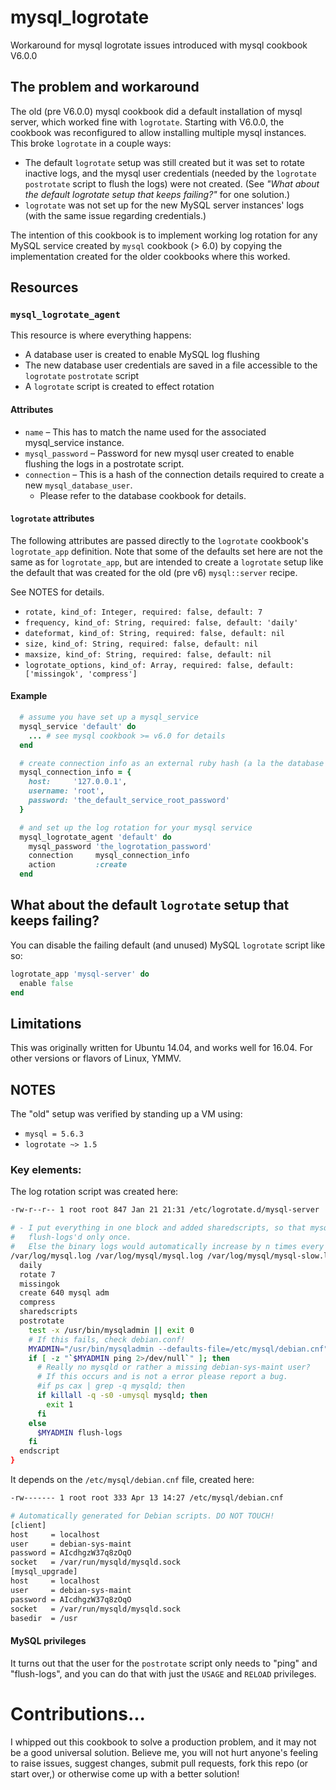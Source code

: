 # mysql_logrotate

Workaround for mysql logrotate issues introduced with mysql cookbook V6.0.0

## The problem and workaround

The old (pre V6.0.0) mysql cookbook did a default installation of mysql server, which worked fine with `logrotate`. Starting with V6.0.0, the cookbook was reconfigured to allow installing multiple mysql instances.  This broke `logrotate` in a couple ways:

* The default `logrotate` setup was still created but it was set to rotate inactive logs, and the mysql user credentials (needed by the `logrotate` `postrotate` script to flush the logs) were not created.  (See _"What about the default logrotate setup that keeps failing?"_ for one solution.)
* `logrotate` was not set up for the new MySQL server instances' logs (with the same issue regarding credentials.)

The intention of this cookbook is to implement working log rotation for any MySQL service created by `mysql` cookbook (> 6.0) by copying the implementation created for the older cookbooks where this worked.

## Resources

### `mysql_logrotate_agent`

This resource is where everything happens:

* A database user is created to enable MySQL log flushing
* The new database user credentials are saved in a file accessible to the `logrotate` `postrotate` script
* A `logrotate` script is created to effect rotation

#### Attributes

* `name` – This has to match the name used for the associated mysql_service instance.
* `mysql_password` – Password for new mysql user created to enable flushing the logs in a postrotate script.
* `connection` – This is a hash of the connection details required to create a new `mysql_database_user`.
    - Please refer to the database cookbook for details.

#### `logrotate` attributes

The following attributes are passed directly to the `logrotate` cookbook's `logrotate_app` definition. Note that some of the defaults set here are not the same as for `logrotate_app`, but are intended to create a `logrotate` setup like the default that was created for the old (pre v6) `mysql::server` recipe.

See NOTES for details.

* `rotate, kind_of: Integer, required: false, default: 7`
* `frequency, kind_of: String, required: false, default: 'daily'`
* `dateformat, kind_of: String, required: false, default: nil`
* `size, kind_of: String, required: false, default: nil`
* `maxsize, kind_of: String, required: false, default: nil`
* `logrotate_options, kind_of: Array, required: false, default: ['missingok', 'compress']`

#### Example

```ruby
  # assume you have set up a mysql_service
  mysql_service 'default' do
    ... # see mysql cookbook >= v6.0 for details
  end

  # create connection info as an external ruby hash (a la the database cookbook)
  mysql_connection_info = {
    host:     '127.0.0.1',
    username: 'root',
    password: 'the_default_service_root_password'
  }

  # and set up the log rotation for your mysql service
  mysql_logrotate_agent 'default' do
    mysql_password 'the_logrotation_password'
    connection     mysql_connection_info
    action         :create
  end
```

## What about the default `logrotate` setup that keeps failing?

You can disable the failing default (and unused) MySQL `logrotate` script like so:

```ruby
logrotate_app 'mysql-server' do
  enable false
end
```

## Limitations

This was originally written for Ubuntu 14.04, and works well for 16.04. For other versions or flavors of Linux, YMMV.

## NOTES

The "old" setup was verified by standing up a VM using:

* `mysql = 5.6.3`
* `logrotate ~> 1.5`

### Key elements:

The log rotation script was created here:

```bash
-rw-r--r-- 1 root root 847 Jan 21 21:31 /etc/logrotate.d/mysql-server
```

```bash
# - I put everything in one block and added sharedscripts, so that mysql gets
#   flush-logs'd only once.
#   Else the binary logs would automatically increase by n times every day.
/var/log/mysql.log /var/log/mysql/mysql.log /var/log/mysql/mysql-slow.log /var/log/mysql/error.log {
  daily
  rotate 7
  missingok
  create 640 mysql adm
  compress
  sharedscripts
  postrotate
    test -x /usr/bin/mysqladmin || exit 0
    # If this fails, check debian.conf!
    MYADMIN="/usr/bin/mysqladmin --defaults-file=/etc/mysql/debian.cnf"
    if [ -z "`$MYADMIN ping 2>/dev/null`" ]; then
      # Really no mysqld or rather a missing debian-sys-maint user?
      # If this occurs and is not a error please report a bug.
      #if ps cax | grep -q mysqld; then
      if killall -q -s0 -umysql mysqld; then
        exit 1
      fi
    else
      $MYADMIN flush-logs
    fi
  endscript
}
```

It depends on the `/etc/mysql/debian.cnf` file, created here:

```bash
-rw------- 1 root root 333 Apr 13 14:27 /etc/mysql/debian.cnf
```

```bash
# Automatically generated for Debian scripts. DO NOT TOUCH!
[client]
host     = localhost
user     = debian-sys-maint
password = AIcdhgzW37q8zOqO
socket   = /var/run/mysqld/mysqld.sock
[mysql_upgrade]
host     = localhost
user     = debian-sys-maint
password = AIcdhgzW37q8zOqO
socket   = /var/run/mysqld/mysqld.sock
basedir  = /usr
```

#### MySQL privileges

It turns out that the user for the `postrotate` script only needs to "ping" and "flush-logs", and you can do that with just the `USAGE` and `RELOAD` privileges.

# Contributions...

I whipped out this cookbook to solve a production problem, and it may not be a good universal solution. Believe me, you will not hurt anyone's feeling to raise issues, suggest changes, submit pull requests, fork this repo (or start over,) or otherwise come up with a better solution!

